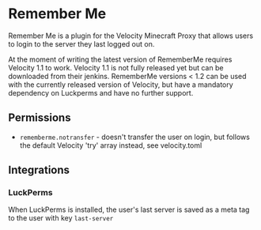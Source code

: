 # Remember Me
Remember Me is a plugin for the Velocity Minecraft Proxy that allows users to login to the server they last logged out on.

At the moment of writing the latest version of RememberMe requires Velocity 1.1 to work. Velocity 1.1 is not fully released yet but can be downloaded from their jenkins.
RememberMe versions < 1.2 can be used with the currently released version of Velocity, but have a mandatory dependency on Luckperms and have no further support.

## Permissions

* `rememberme.notransfer` - doesn't transfer the user on login, but follows the default Velocity 'try' array instead, see velocity.toml

## Integrations

### LuckPerms
When LuckPerms is installed, the user's last server is saved as a meta tag to the user with key `last-server`
